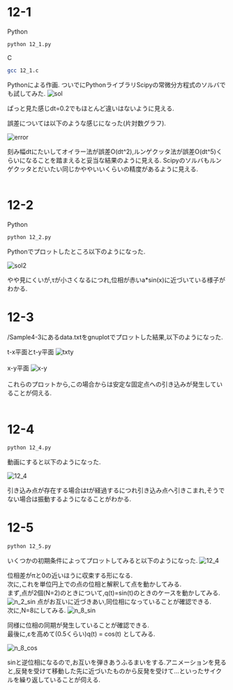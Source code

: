 # 12-1
Python
```bash
python 12_1.py
```
C
```bash
gcc 12_1.c
```
Pythonによる作画.
ついでにPythonライブラリScipyの常微分方程式のソルバでも試してみた.
![sol](https://user-images.githubusercontent.com/55901554/81003943-9aacd000-8e86-11ea-98e3-e33d509fa340.png)


ぱっと見た感じdt=0.2でもほとんど違いはないように見える.

誤差については以下のような感じになった(片対数グラフ).

![error](https://user-images.githubusercontent.com/55901554/80990799-f1f47580-8e71-11ea-9357-bf6a7aec826f.png)

刻み幅dtにたいしてオイラー法が誤差O(dt^2),ルンゲクッタ法が誤差O(dt^5)くらいになることを踏まえると妥当な結果のように見える.
Scipyのソルバもルンゲクッタとだいたい同じかややいいくらいの精度があるように見える.
<br>
<br>

# 12-2
Python
```bash
python 12_2.py
```

Pythonでプロットしたところ以下のようになった.

![sol2](https://user-images.githubusercontent.com/55901554/80991320-ca51dd00-8e72-11ea-9750-5ff5d361ee78.png)

やや見にくいが,τが小さくなるにつれ,位相が赤いa*sin(x)に近づいている様子がわかる.

# 12-3

/Sample4-3にあるdata.txtをgnuplotでプロットした結果,以下のようになった.

t-x平面とt-y平面
![txty](https://user-images.githubusercontent.com/55901554/81002933-04c47580-8e85-11ea-9b04-e8f3ff057b4d.png)
<br><br>
x-y平面
![x-y](https://user-images.githubusercontent.com/55901554/81002955-0ee67400-8e85-11ea-918a-f89f2e3543f7.png)
<br><br>
これらのプロットから,この場合からは安定な固定点への引き込みが発生していることが伺える.
<br><br>

# 12-4

```bash
python 12_4.py
```

動画にすると以下のようになった.

![12_4](https://user-images.githubusercontent.com/55901554/81014506-f16ed580-8e97-11ea-9b79-fdb45131f58b.gif)
<br>

引き込み点が存在する場合はtが経過するにつれ引き込み点へ引きこまれ,そうでない場合は振動するようになることがわかる.
<br>



# 12-5

```bash
python 12_5.py
```
いくつかの初期条件によってプロットしてみると以下のようになった.
![12_4](https://user-images.githubusercontent.com/55901554/81026861-8ed90200-8eb6-11ea-98b3-f06532db8e84.gif)

位相差がπと0の近いほうに収束する形になる.
<br>
次に,これを単位円上での点の位相と解釈して点を動かしてみる.<br>
まず,点が2個(N=2)のときについて,q(t)=sin(t)のときのケースを動かしてみる.
![n_2_sin](https://user-images.githubusercontent.com/55901554/81026823-5fc29080-8eb6-11ea-8187-844818655af3.gif)
点がお互いに近づきあい,同位相になっていることが確認できる.<br>
次に,N=8にしてみる.
![n_8_sin](https://user-images.githubusercontent.com/55901554/81027545-2d666280-8eb9-11ea-8d27-5c0279455ab0.gif)

同様に位相の同期が発生していることが確認できる.<br>
最後に,εを高めて(0.5くらい)q(t) = cos(t) としてみる.

![n_8_cos](https://user-images.githubusercontent.com/55901554/81027189-b54b6d00-8eb7-11ea-8db8-828612d513d7.gif)

sinと逆位相になるので,お互いを弾きあうふるまいをする.アニメーションを見ると,反発を受けて移動した先に近づいたものから反発を受けて...といったサイクルを繰り返していることが伺える.





